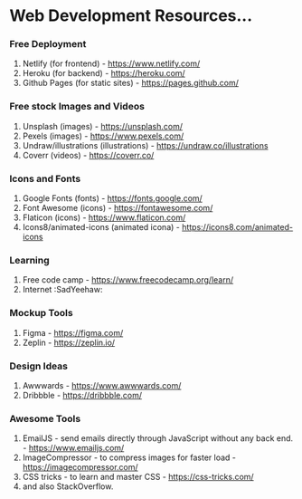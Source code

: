 # Web Development Resources...

### Free Deployment
1) Netlify (for frontend) - https://www.netlify.com/
2) Heroku (for backend) - https://heroku.com/
3) Github Pages (for static sites) - https://pages.github.com/

### Free stock Images and Videos
1) Unsplash (images) - https://unsplash.com/
2) Pexels (images) - https://www.pexels.com/
3) Undraw/illustrations (illustrations) - https://undraw.co/illustrations
4) Coverr (videos) - https://coverr.co/

### Icons and Fonts
1) Google Fonts (fonts) - https://fonts.google.com/
2) Font Awesome (icons) - https://fontawesome.com/
3) Flaticon (icons) - https://www.flaticon.com/
4) Icons8/animated-icons (animated icona) - https://icons8.com/animated-icons

### Learning
1) Free code camp - https://www.freecodecamp.org/learn/
2) Internet :SadYeehaw: 

### Mockup Tools
1) Figma - https://figma.com/
2) Zeplin - https://zeplin.io/

### Design Ideas
1) Awwwards - https://www.awwwards.com/
2) Dribbble - https://dribbble.com/

### Awesome Tools
1) EmailJS - send emails directly through JavaScript without any back end. - https://www.emailjs.com/
2) ImageCompressor - to compress images for faster load - https://imagecompressor.com/
3) CSS tricks - to learn and master CSS - https://css-tricks.com/
4) and also StackOverflow.
